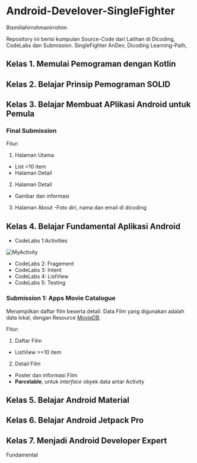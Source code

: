 # Android-Develover-SingleFighter
Bismillahirrohmanirrohim

Repository ini berisi kumpulan Source-Code dari Latihan di Dicoding, CodeLabs dan Submission.
SingleFighter AnDev,
Dicoding Learning-Path,

## Kelas 1. Memulai Pemograman dengan Kotlin

## Kelas 2. Belajar Prinsip Pemograman SOLID

## Kelas 3. Belajar Membuat APlikasi Android untuk Pemula

### Final Submission


Fitur:

1. Halaman Utama

- List >10 item
- Halaman Detail

2. Halaman Detail
- Gambar dan informasi
3. Halaman About
-Foto diri, nama dan email di dicoding

## Kelas 4. Belajar Fundamental Aplikasi Android
* CodeLabs 1:Activities

![MyActivity](https://photos.app.goo.gl/dcFQqMBrW5gSE4MGA "MyActivity")
* CodeLabs 2: Fragement
* CodeLabs 3: Intent
* CodeLabs 4: ListView
* CodeLabs 5: Testing

### Submission 1: Apps Movie Catalogue
Menampilkan daftar film beserta detail. Data Film yang digunakan adalah data lokal, 
dengan Resource [MovieDB](https://www.themoviedb.org/discover/movie).

Fitur:
1. Daftar Film
- ListView >=10 item
2. Detail Film
- Poster dan informasi Film 
- **Parcelable**, untuk *interface* obyek data antar Activity

## Kelas 5. Belajar Android Material

## Kelas 6. Belajar Android Jetpack Pro

## Kelas 7. Menjadi Android Developer Expert

Fundamental
